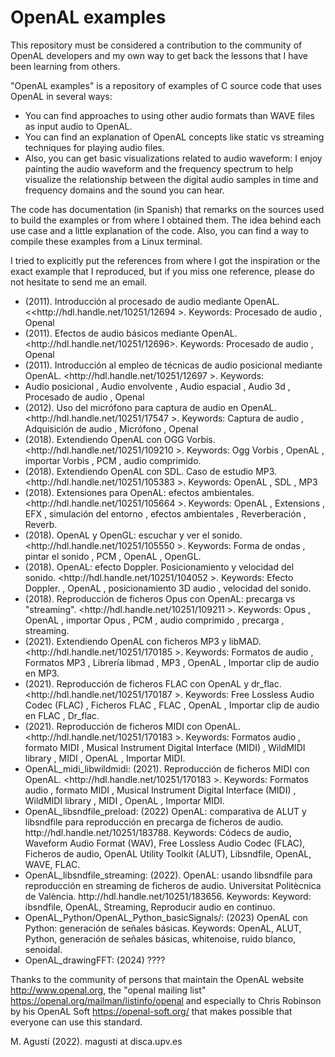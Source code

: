 <h1>OpenAL examples</h1>
This repository must be considered a contribution to the community of OpenAL developers and my own way to get back the lessons that I have been learning from others.

"OpenAL examples" is a repository of examples of C source code that uses OpenAL in several ways:
<ul>
 <li>You can find approaches to using other audio formats than WAVE files as input audio to OpenAL.</li>
 <li>You can find an explanation of OpenAL concepts like static vs streaming techniques for playing audio files.</li>
 <li>Also, you can get basic visualizations related to audio waveform: I enjoy painting the audio waveform and the frequency spectrum to help visualize the relationship between the digital audio samples in time and frequency domains and the sound you can hear.</li> 
</ul>


The code has documentation (in Spanish) that remarks on the sources used to build the examples or from where I obtained them. The idea behind each use case and a little explanation of the code. Also, you can find a way to compile these examples from a Linux terminal. 

I tried to explicitly put the references from where I got the inspiration or the exact example that I reproduced, but if you miss one reference, please do not hesitate to send me an email.
<ul>
 <li> (2011). Introducción al procesado de audio mediante OpenAL. &lt;&lt;http://hdl.handle.net/10251/12694 &gt;. Keywords:
Procesado de audio , Openal

<li> (2011). Efectos de audio básicos mediante OpenAL. &lt;http://hdl.handle.net/10251/12696&gt;. Keywords:
Procesado de audio , Openal

<li> (2011). Introducción al empleo de técnicas de audio posicional mediante OpenAL. &lt;http://hdl.handle.net/10251/12697 &gt;. Keywords:
 <li> Audio posicional , Audio envolvente , Audio espacial , Audio 3d , Procesado de audio , Openal

 
 <li> (2012). Uso del micrófono para captura de audio en OpenAL. &lt;http://hdl.handle.net/10251/17547 &gt;. Keywords:
 Captura de audio , Adquisición de audio , Micrófono , Openal
 
 
 <li> (2018). Extendiendo OpenAL con OGG Vorbis. &lt;http://hdl.handle.net/10251/109210 &gt;. Keywords:
 Ogg Vorbis , OpenAL , importar Vorbis , PCM , audio comprimido.

 <li> (2018). Extendiendo OpenAL con SDL. Caso de estudio MP3. &lt;http://hdl.handle.net/10251/105383 &gt;. Keywords:
OpenAL , SDL , MP3

 <li> (2018). Extensiones para OpenAL: efectos ambientales. &lt;http://hdl.handle.net/10251/105664 &gt;. Keywords:
 OpenAL , Extensions , EFX , simulación del entorno , efectos ambientales , Reverberación , Reverb.

 <li> (2018). OpenAL y OpenGL: escuchar y ver el sonido. &lt;http://hdl.handle.net/10251/105550 &gt;. Keywords:
 Forma de ondas , pintar el sonido , PCM , OpenAL , OpenGL.

 <li> (2018). OpenAL: efecto Doppler. Posicionamiento y velocidad del sonido. &lt;http://hdl.handle.net/10251/104052 &gt;. Keywords:
Efecto Doppler. , OpenAL , posicionamiento 3D audio , velocidad del sonido.

 <li> (2018). Reproducción de ficheros Opus con OpenAL: precarga vs "streaming". &lt;http://hdl.handle.net/10251/109211 &gt;. Keywords:
 Opus , OpenAL , importar Opus , PCM , audio comprimido , precarga , streaming.

 
 <li> (2021). Extendiendo OpenAL con ficheros MP3 y libMAD. &lt;http://hdl.handle.net/10251/170185  &gt;. Keywords:
Formatos de audio , Formatos MP3 , Librería libmad , MP3 , OpenAL , Importar clip de audio en MP3.

 <li> (2021). Reproducción de ficheros FLAC con OpenAL y dr_flac. &lt;http://hdl.handle.net/10251/170187 &gt;. Keywords:
Free Lossless Audio Codec (FLAC) , Ficheros FLAC , FLAC , OpenAL , Importar clip de audio en FLAC , Dr_flac.

 <li> (2021). Reproducción de ficheros MIDI con OpenAL. &lt;http://hdl.handle.net/10251/170183 &gt;. Keywords:
 Formatos audio , formato MIDI , Musical Instrument Digital Interface (MIDI) , WildMIDI library , MIDI , OpenAL , Importar MIDI.

 <li>OpenAL_midi_libwildmidi: (2021). Reproducción de ficheros MIDI con OpenAL. &lt;http://hdl.handle.net/10251/170183 &gt;. Keywords:
  Formatos audio , formato MIDI , Musical Instrument Digital Interface (MIDI) , WildMIDI library , MIDI , OpenAL , Importar MIDI. 
  
  
 <!-- <li> nomDelSubdirectori: Referència a riunet &lt; URL &gt;. Keywords: paraules clau.</li> -->
 
 <li> OpenAL_libsndfile_preload: (2022) OpenAL: comparativa de ALUT y libsndfile para reproducción en precarga de ficheros de audio. http://hdl.handle.net/10251/183788. Keywords: Códecs de audio, Waveform Audio Format (WAV), Free Lossless Audio Codec (FLAC), Ficheros de audio, OpenAL Utility Toolkit (ALUT), Libsndfile, OpenAL, WAVE, FLAC. </li>
 <li> OpenAL_libsndfile_streaming: (2022). OpenAL: usando libsndfile para reproducción en streaming de ficheros de audio. Universitat Politècnica de València. http://hdl.handle.net/10251/183656. Keywords: Keyword: ibsndfile, OpenAL, Streaming, Reproducir audio en continuo.</li>
 
 
 <li> OpenAL_Python/OpenAL_Python_basicSignals/: (2023) OpenAL con Python: generación de señales básicas. Keywords: OpenAL, ALUT, Python, generación de señales básicas, whitenoise, ruido blanco, senoidal.</li>
 
 <li> OpenAL_drawingFFT: (2024) ???? </li>
 
</ul>


Thanks to the community of persons that maintain the OpenAL website  <http://www.openal.org>, the "openal mailing list" <https://openal.org/mailman/listinfo/openal>  and especially to Chris Robinson by his OpenAL Soft <https://openal-soft.org/> that makes possible that everyone can use this standard.

M. Agustí (2022). magusti at disca.upv.es
